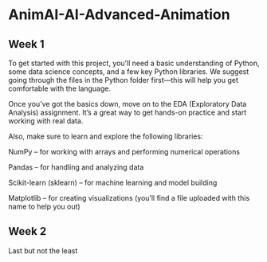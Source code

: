 # AnimAI-AI-Advanced-Animation

## Week 1 

To get started with this project, you’ll need a basic understanding of Python, some data science concepts, and a few key Python libraries. We suggest going through the files in the Python folder first—this will help you get comfortable with the language.

Once you’ve got the basics down, move on to the EDA (Exploratory Data Analysis) assignment. It’s a great way to get hands-on practice and start working with real data.

Also, make sure to learn and explore the following libraries:

NumPy – for working with arrays and performing numerical operations

Pandas – for handling and analyzing data

Scikit-learn (sklearn) – for machine learning and model building

Matplotlib – for creating visualizations (you’ll find a file uploaded with this name to help you out)


##   Week 2
Last but not the least 

